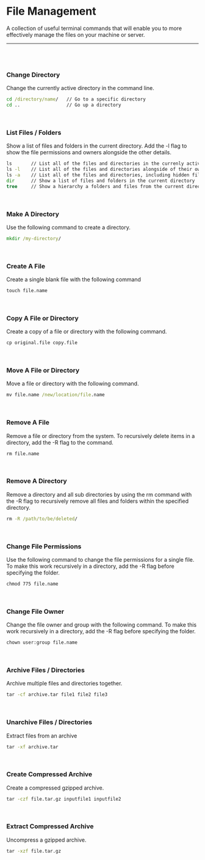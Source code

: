 # File Management

A collection of useful terminal commands that will enable you to more effectively manage the files on your machine or server. 

---------------
<br><br>

### Change Directory
Change the currently active directory in the command line. 
```cmd
cd /directory/name/   // Go to a specific directory
cd ..                 // Go up a directory
```
<br>

### List Files / Folders 
Show a list of files and folders in the current directory. Add the -l flag to show the file permissions and owners alongside the other details. 
```cmd
ls       // List all of the files and directories in the currenly active directory
ls -l    // List all of the files and directories alongside of their owner:group and file permission information
ls -a    // List all of the files and directories, including hidden files
dir      // Show a list of files and folders in the current directory
tree     // Show a hierarchy a folders and files from the current directory
```
<br>

### Make A Directory
Use the following command to create a directory. 
```cmd
mkdir /my-directory/
```
<br>

### Create A File
Create a single blank file with the following command
```cmd
touch file.name
```
<br>

### Copy A File or Directory
Create a copy of a file or directory with the following command. 
```cmd
cp original.file copy.file 
```
<br>

### Move A File or Directory
Move a file or directory with the following command. 
```cmd
mv file.name /new/location/file.name 
```
<br>

### Remove A File
Remove a file or directory from the system. To recursively delete items in a directory, add the -R flag to the command. 
```cmd
rm file.name
```
<br>

### Remove A Directory
Remove a directory and all sub directories by using the rm command with the -R flag to recursively remove all files and folders within the specified directory. 
```cmd
rm -R /path/to/be/deleted/
```
<br>

### Change File Permissions
Use the following command to change the file permissions for a single file. To make this work recursively in a directory, add the -R flag before specifying the folder. 
```cmd
chmod 775 file.name
```
<br>

### Change File Owner
Change the file owner and group with the following command. To make this work recursively in a directory, add the -R flag before specifying the folder.
```cmd
chown user:group file.name
```
<br>

### Archive Files / Directories
Archive multiple files and directories together. 
```cmd
tar -cf archive.tar file1 file2 file3
```
<br>

### Unarchive Files / Directories
Extract files from an archive
```cmd
tar -xf archive.tar
```
<br>

### Create Compressed Archive
Create a compressed gzipped archive. 
```cmd 
tar -czf file.tar.gz inputfile1 inputfile2
```
<br>

### Extract Compressed Archive
Uncompress a gzipped archive.
```cmd
tar -xzf file.tar.gz
